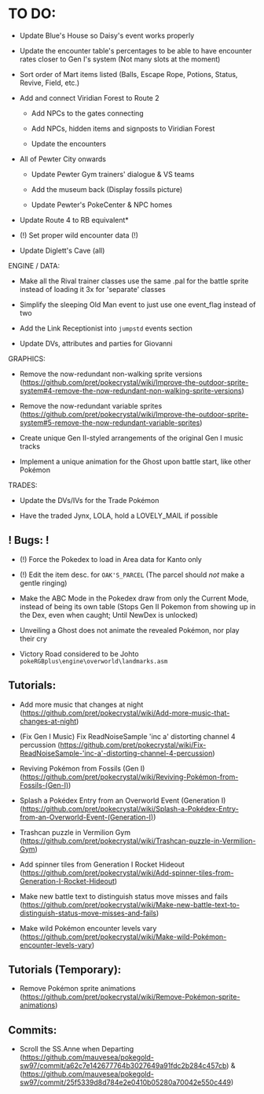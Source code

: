 # TO DO:

- Update Blue's House so Daisy's event works properly

- Update the encounter table's percentages to be able to have encounter rates closer to Gen I's system (Not many slots at the moment)

- Sort order of Mart items listed (Balls, Escape Rope, Potions, Status, Revive, Field, etc.)

- Add and connect Viridian Forest to Route 2
	
	- Add NPCs to the gates connecting
	
	- Add NPCs, hidden items and signposts to Viridian Forest
	
	- Update the encounters

- All of Pewter City onwards

	- Update Pewter Gym trainers' dialogue & VS teams
	
	- Add the museum back (Display fossils picture)
	
	- Update Pewter's PokeCenter & NPC homes

- Update Route 4 to RB equivalent*

- (!) Set proper wild encounter data (!)

- Update Diglett's Cave (all)

ENGINE / DATA:

- Make all the Rival trainer classes use the same .pal for the battle sprite instead of loading it 3x for 'separate' classes

- Simplify the sleeping Old Man event to just use one event_flag instead of two

- Add the Link Receptionist into `jumpstd` events section

- Update DVs, attributes and parties for Giovanni

GRAPHICS:

- Remove the now-redundant non-walking sprite versions (https://github.com/pret/pokecrystal/wiki/Improve-the-outdoor-sprite-system#4-remove-the-now-redundant-non-walking-sprite-versions)

- Remove the now-redundant variable sprites (https://github.com/pret/pokecrystal/wiki/Improve-the-outdoor-sprite-system#5-remove-the-now-redundant-variable-sprites)

- Create unique Gen II-styled arrangements of the original Gen I music tracks

- Implement a unique animation for the Ghost upon battle start, like other Pokémon

TRADES:

- Update the DVs/IVs for the Trade Pokémon

- Have the traded Jynx, LOLA, hold a LOVELY_MAIL if possible

## ! Bugs: !

- (!) Force the Pokedex to load in Area data for Kanto only

- (!) Edit the item desc. for `OAK'S_PARCEL` (The parcel should *not* make a gentle ringing)

- Make the ABC Mode in the Pokedex draw from only the Current Mode, instead of being its own table (Stops Gen II Pokemon from showing up in the Dex, even when caught; Until NewDex is unlocked)

- Unveiling a Ghost does not animate the revealed Pokémon, nor play their cry

- Victory Road considered to be Johto
	`pokeRGBplus\engine\overworld\landmarks.asm`

## Tutorials:

- Add more music that changes at night (https://github.com/pret/pokecrystal/wiki/Add-more-music-that-changes-at-night)

- (Fix Gen I Music) Fix ReadNoiseSample 'inc a' distorting channel 4 percussion (https://github.com/pret/pokecrystal/wiki/Fix-ReadNoiseSample-'inc-a'-distorting-channel-4-percussion)

- Reviving Pokémon from Fossils (Gen I) (https://github.com/pret/pokecrystal/wiki/Reviving-Pokémon-from-Fossils-(Gen-I))

- Splash a Pokédex Entry from an Overworld Event (Generation I) (https://github.com/pret/pokecrystal/wiki/Splash-a-Pokédex-Entry-from-an-Overworld-Event-(Generation-I))

- Trashcan puzzle in Vermilion Gym (https://github.com/pret/pokecrystal/wiki/Trashcan-puzzle-in-Vermilion-Gym)

- Add spinner tiles from Generation I Rocket Hideout (https://github.com/pret/pokecrystal/wiki/Add-spinner-tiles-from-Generation-I-Rocket-Hideout)

- Make new battle text to distinguish status move misses and fails (https://github.com/pret/pokecrystal/wiki/Make-new-battle-text-to-distinguish-status-move-misses-and-fails)

- Make wild Pokémon encounter levels vary (https://github.com/pret/pokecrystal/wiki/Make-wild-Pokémon-encounter-levels-vary)


## Tutorials (Temporary):

- Remove Pokémon sprite animations (https://github.com/pret/pokecrystal/wiki/Remove-Pokémon-sprite-animations)

## Commits:

- Scroll the SS.Anne when Departing (https://github.com/mauvesea/pokegold-sw97/commit/a62c7e142677764b3027649a91fdc2b284c457cb) & (https://github.com/mauvesea/pokegold-sw97/commit/25f5339d8d784e2e0410b05280a70042e550c449)
